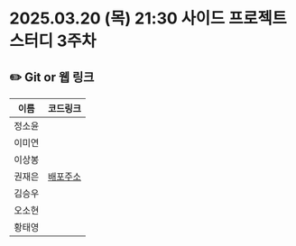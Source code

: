 # 2025.03.20 (목) 21:30 사이드 프로젝트 스터디 3주차

## ✏️ Git or 웹 링크

| 이름   | 코드링크                                                                                                                                                                                                                                           |
| ------ | -------------------------------------------------------------------------------------------------------------------------------------------------------------------------------------------------------------------------------------------------- |
| 정소윤 |   |
| 이미연 |   |                                                
| 이상봉 |   |
| 권재은 |[배포주소](https://pomopro-five.vercel.app/)   |
| 김승우 |   | 
| 오소현 |   |
| 황태영 |   | 
